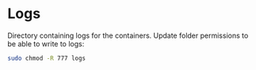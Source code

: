 # Logs

Directory containing logs for the containers.
Update folder permissions to be able to write to logs:

```bash
sudo chmod -R 777 logs
```
